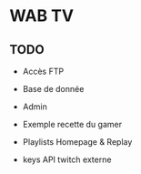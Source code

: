 # WAB TV
## TODO

- Accès FTP
- Base de donnée
- Admin
- Exemple recette du gamer
- Playlists Homepage & Replay

- keys API twitch externe